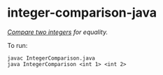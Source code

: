 # integer-comparison-java

*[Compare two integers](http://rosettacode.org/wiki/Integer_comparison) for equality.*

To run:
```
javac IntegerComparison.java
java IntegerComparison <int 1> <int 2>
```